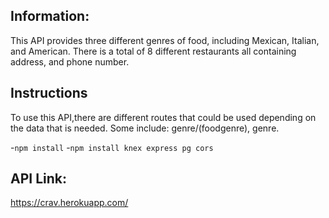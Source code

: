 ## Information:
This API provides three different genres of food, including Mexican, Italian, and American. There is a total of 8 different restaurants all containing address, and phone number.

## Instructions
To use this API,there are different routes that could be used depending on the data that is needed. Some include: genre/(foodgenre), genre.

-```npm install```
-```npm install knex express pg cors```

## API Link:
https://crav.herokuapp.com/

